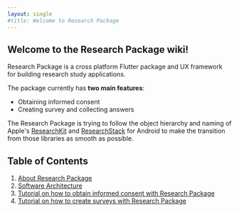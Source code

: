 ```yaml
---
layout: single
#title: Welcome to Research Package
---
```


## Welcome to the Research Package wiki!

Research Package is a cross platform Flutter package and UX framework for building research study applications.

The package currently has **two main features**:

- Obtaining informed consent
- Creating survey and collecting answers

The Research Package is trying to follow the object hierarchy and naming of Apple's [ResearchKit](http://researchkit.org/) and [ResearchStack](http://researchstack.org/) for Android to make the transition from those libraries as smooth as possible.

## Table of Contents

1. [About Research Package](/about/)
2. [Software Architecture](/software-architecture)
3. [Tutorial on how to obtain informed consent with Research Package](/consent)
4. [Tutorial on how to create surveys with Research Package](/survey)
